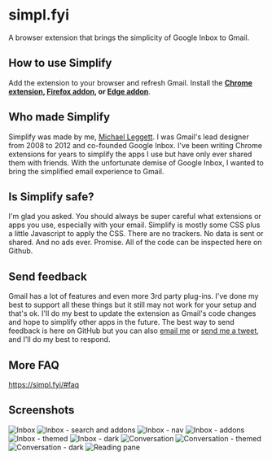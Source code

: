 # simpl.fyi

A browser extension that brings the simplicity of Google Inbox to Gmail.

## How to use Simplify
Add the extension to your browser and refresh Gmail. Install the 
**[Chrome extension](https://chrome.google.com/webstore/detail/simplify-gmail/pbmlfaiicoikhdbjagjbglnbfcbcojpj),
[Firefox addon](https://addons.mozilla.org/firefox/addon/simplifygmail/), or [Edge addon](https://microsoftedge.microsoft.com/addons/detail/mpohnjhkncdalhjdhpiphajhiahmcapn)**.


## Who made Simplify
Simplify was made by me, [Michael Leggett](https://leggett.org). I was Gmail's lead designer from 2008 to 2012 and co-founded Google Inbox. I've been writing Chrome extensions for years to simplify the apps I use but have only ever shared them with friends. With the unfortunate demise of Google Inbox, I wanted to bring the simplified email experience to Gmail.


## Is Simplify safe?
I'm glad you asked. You should always be super careful what extensions or apps you use, especially with your email. Simplify is mostly some CSS plus a little Javascript to apply the CSS. There are no trackers. No data is sent or shared. And no ads ever. Promise. All of the code can be inspected here on Github.


## Send feedback
Gmail has a lot of features and even more 3rd party plug-ins. I've done my best to support all these things but it still may not work for your setup and that's ok. I'll do my best to update the extension as Gmail's code changes and hope to simplify other apps in the future. The best way to send feedback is here on GitHub but you can also [email me](mailto:hi.simplify@gmail.com) or [send me a tweet](https://twitter.com/leggett), and I'll do my best to respond.


## More FAQ
<https://simpl.fyi/#faq>


## Screenshots
![Inbox](https://github.com/leggett/simplify/raw/master/screens/01_inbox-2x.png)
![Inbox - search and addons](https://github.com/leggett/simplify/raw/master/screens/02_inbox_sa-2x.png)
![Inbox - nav](https://github.com/leggett/simplify/raw/master/screens/03_inbox_nav-2x.png)
![Inbox - addons](https://github.com/leggett/simplify/raw/master/screens/04_inbox_addons-2x.png)
![Inbox - themed](https://github.com/leggett/simplify/raw/master/screens/05_inbox_themed-2x.png)
![Inbox - dark](https://github.com/leggett/simplify/raw/master/screens/06_inbox_dark-2x.png)
![Conversation](https://github.com/leggett/simplify/raw/master/screens/07_convo-2x.png)
![Conversation - themed](https://github.com/leggett/simplify/raw/master/screens/08_convo_themed-2x.png)
![Conversation - dark](https://github.com/leggett/simplify/raw/master/screens/09_convo_dark-2x.png)
![Reading pane](https://github.com/leggett/simplify/raw/master/screens/10_reading_pane-2x.png)
